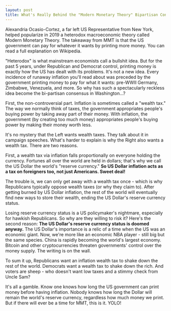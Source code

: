 ```yaml
---
layout: post
title: What's Really Behind the "Modern Monetary Theory" Bipartisan Consensus?
---
```


Alexandria Ocasio-Cortez, a far left US Representative from New York, helped popularize in 2019 a heterodox macroeconomic theory called Modern Monetary Theory. The takeaway from MMT is that the US government can pay for whatever it wants by printing more money. You can read a full explanation on Wikipedia.

"Heterodox" is what mainstream economists call a bullshit idea. But for the past 5 years, under Republican and Democrat control, printing money is exactly how the US has dealt with its problems. It's not a new idea. Every incidence of runaway inflation you'll read about was preceded by the government printing money to pay for what it wants: pre-WWII Germany, Zimbabwe, Venezuela, and more. So why has such a spectacularly reckless idea become the bi-partisan consensus in Washington...?

First, the non-controversial part. Inflation is sometimes called a "wealth tax." The way we normally think of taxes, the government appropriates people's buying power by taking away part of their money. With inflation, the government (by creating too much money) appropriates people's buying power by making their money worth less.

It's no mystery that the Left wants wealth taxes. They talk about it in campaign speeches. What's harder to explain is why the Right also wants a wealth tax. There are two reasons. 

First, a wealth tax via inflation falls proportionally on everyone holding the currency. Fortunes all over the world are held in dollars; that's why we call the US Dollar the world's "reserve currency." **So US Dollar inflation acts as a tax on foreigners too, not just Americans. Sweet deal!**

The trouble is, we can only get away with a wealth tax once - which is why Republicans typically oppose wealth taxes (or why they claim to). After getting burned by US Dollar inflation, the rest of the world will eventually find new ways to store their wealth, ending the US Dollar's reserve currency status. 

Losing reserve currency status is a US policymaker's nightmare, especially for hawkish Republicans. So why are they willing to risk it? Here's the second reason: **The US Dollar's reserve currency status is doomed anyway.** The US Dollar's importance is a relic of a time when the US was an economic giant. Now, we're more like an economic NBA player - still big but the same species. China is rapidly becoming the world's largest economy. Bitcoin and other cryptocurrencies threaten governments' control over the money supply. The writing is on the wall. 

To sum it up, Republicans want an inflation wealth tax to shake down the rest of the world. Democrats want a wealth tax to shake down the rich. And voters are sheep - who doesn't want low taxes and a stimmy check from Uncle Sam?

It's all a gamble. Know one knows how long the US government can print money before having inflation. Nobody knows how long the Dollar will remain the world's reserve currency, regardless how much money we print. But if there will ever be a time for MMT, this is it. YOLO!
